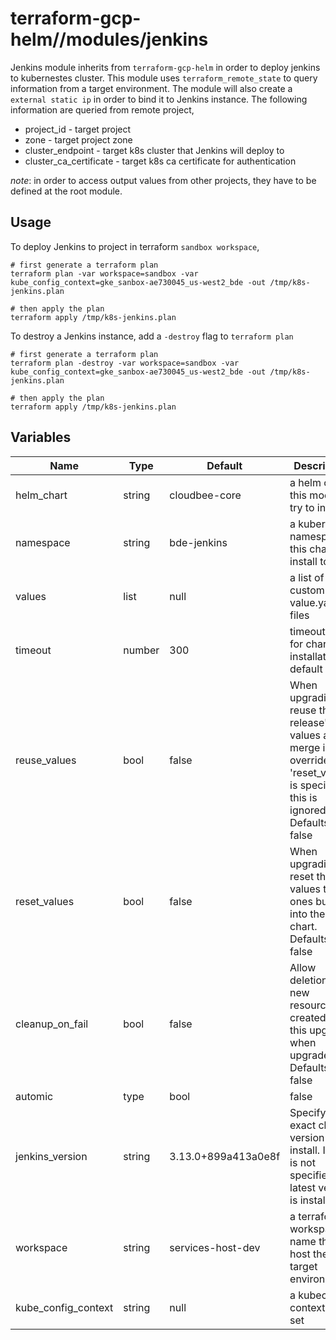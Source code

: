 # terraform-gcp-helm//modules/jenkins

Jenkins module inherits from `terraform-gcp-helm` in order to deploy jenkins to kubernestes cluster. This module uses `terraform_remote_state` to query information from a target environment. The module will also create a `external static ip` in order to bind it to Jenkins instance. The following information are queried from remote project,

* project_id - target project 
* zone - target project zone
* cluster_endpoint - target k8s cluster that Jenkins will deploy to
* cluster_ca_certificate - target k8s ca certificate for authentication

_note_: in order to access output values from other projects, they have to be defined at the root module.

## Usage

To deploy Jenkins to project in terraform `sandbox workspace`,

    # first generate a terraform plan
    terraform plan -var workspace=sandbox -var kube_config_context=gke_sanbox-ae730045_us-west2_bde -out /tmp/k8s-jenkins.plan

    # then apply the plan
    terraform apply /tmp/k8s-jenkins.plan

To destroy a Jenkins instance, add a `-destroy` flag to `terraform plan`

    # first generate a terraform plan
    terraform plan -destroy -var workspace=sandbox -var kube_config_context=gke_sanbox-ae730045_us-west2_bde -out /tmp/k8s-jenkins.plan

    # then apply the plan
    terraform apply /tmp/k8s-jenkins.plan

## Variables

|Name|Type|Default|Description|
|----|----|-------|-----------|
helm_chart|string|cloudbee-core|a helm chart this module try to install|
namespace|string|bde-jenkins|a kubernetes namespace this chart will install to|
values|list|null|a list of custom chart value.yaml files|
timeout|number|300|timeout value for chart installation, default 500s|
reuse_values|bool|false|When upgrading, reuse the last release's values and merge in any overrides. If 'reset_values' is specified, this is ignored. Defaults to false|
reset_values|bool|false|When upgrading, reset the values to the ones built into the chart. Defaults to false|
cleanup_on_fail|bool|false|Allow deletion of new resources created in this upgrade when upgrade fails. Defaults to false|
automic|type|bool|false|f set, installation process purges chart on fail. The wait flag will be set automatically if atomic is used. Defaults to false|
jenkins_version|string|3.13.0+899a413a0e8f|Specify the exact chart version to install. If this is not specified, the latest version is installed|
workspace|string|services-host-dev|a terraform workspace name that host the target environment|
kube_config_context|string|null|a kubectl context to set|
